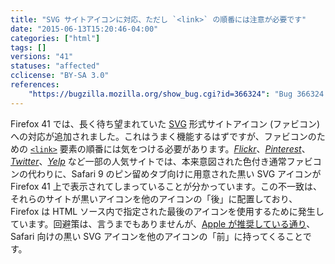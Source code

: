 ```yaml
---
title: "SVG サイトアイコンに対応、ただし `<link>` の順番には注意が必要です"
date: "2015-06-13T15:20:46-04:00"
categories: ["html"]
tags: []
versions: "41"
statuses: "affected"
cclicense: "BY-SA 3.0"
references:
    "https://bugzilla.mozilla.org/show_bug.cgi?id=366324": "Bug 366324 - SVG site icons (favicons, shortcut icons) support"
---
```

Firefox 41 では、長く待ち望まれていた [SVG](https://developer.mozilla.org/ja/docs/Web/SVG) 形式サイトアイコン (ファビコン) への対応が追加されました。これはうまく機能するはずですが、ファビコンのための [`<link>`](https://developer.mozilla.org/ja/docs/Web/HTML/Element/link) 要素の順番には気をつける必要があります。[*Flickr*](https://bugzilla.mozilla.org/show_bug.cgi?id=1181681)、[*Pinterest*](https://bugzilla.mozilla.org/show_bug.cgi?id=1174568)、[*Twitter*](https://bugzilla.mozilla.org/show_bug.cgi?id=1174552)、[*Yelp*](https://bugzilla.mozilla.org/show_bug.cgi?id=1174548) など一部の人気サイトでは、本来意図された色付き通常ファビコンの代わりに、Safari 9 のピン留めタブ向けに用意された黒い SVG アイコンが Firefox 41 上で表示されてしまっていることが分かっています。この不一致は、それらのサイトが黒いアイコンを他のアイコンの「後」に配置しており、Firefox は HTML ソース内で指定された最後のアイコンを使用するために発生しています。回避策は、言うまでもありませんが、[Apple が推奨している通り](https://developer.apple.com/library/safari/releasenotes/General/WhatsNewInSafari/Articles/Safari_9.html#//apple_ref/doc/uid/TP40014305-CH9-SW20)、Safari 向けの黒い SVG アイコンを他のアイコンの「前」に持ってくることです。
